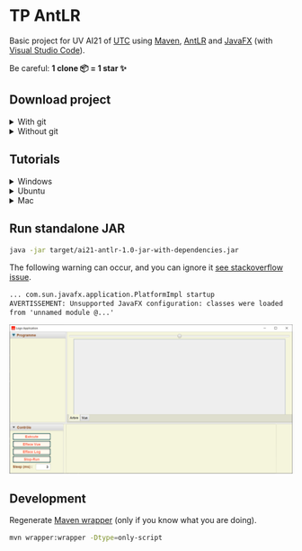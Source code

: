 # TP AntLR

Basic project for UV AI21 of [UTC](https://www.utc.fr/) using [Maven](https://maven.apache.org/), [AntLR](https://www.antlr.org/) and [JavaFX](https://openjfx.io/) (with [Visual Studio Code](https://code.visualstudio.com/)).

Be careful: **1 clone 📦 = 1 star ✨**

## Download project

<details>
  <summary>With git</summary>

```bash
git clone https://github.com/Dashstrom/tp-antlr.git
cd tp-antlr
```

</details>

<details>
  <summary>Without git</summary>

[Download the ZIP](https://github.com/Dashstrom/tp-antlr/archive/refs/heads/main.zip)

</details>

## Tutorials

<details>
  <summary>Windows</summary>

### Windows: Install chocolatey and Java

Open an admin shell with `windows + R -> "powershell" -> ctrl + shift + enter` then enter:

```powershell
Set-ExecutionPolicy Bypass -Scope Process -Force; [System.Net.ServicePointManager]::SecurityProtocol = [System.Net.ServicePointManager]::SecurityProtocol -bor 3072; iex ((New-Object System.Net.WebClient).DownloadString('https://community.chocolatey.org/install.ps1'))
choco install openjdk
```

### Windows: Retrieve sources for java-docs

```powershell
./mvnw.cmd dependency:sources
```

### Windows: Compile and run

```powershell
./mvnw.cmd clean compile exec:java
```

### Windows: Build standalone JAR and EXE

```powershell
./mvnw.cmd clean package
```

The following warning can occur. You can ignore it.

```log
[WARNING] Failed to build parent project for org.openjfx:javafx-...:jar:17
```

</details>

<details>
  <summary>Ubuntu</summary>

### Ubuntu: Make Maven Wrapper executable

```bash
chmod +x mvnw
```

### Ubuntu: Update and Install Java

```bash
sudo apt -y update && sudo apt -y install default-jdk
```

### Ubuntu: Retrieve sources for java-docs

```bash
./mvnw dependency:sources
```

### Ubuntu: Compile and run

```bash
./mvnw clean compile exec:java
```

### Ubuntu: Build standalone JAR and EXE

```bash
./mvnw clean package
```

The following warning can occur. You can ignore it.

```log
[WARNING] Failed to build parent project for org.openjfx:javafx-...:jar:17
```

</details>

<details>
  <summary>Mac</summary>

### Mac: Make Maven Wrapper executable

```bash
chmod +x mvnw
```

### Mac: Install Homebrew and Java

```bash
/bin/bash -c "$(curl -fsSL https://raw.githubusercontent.com/Homebrew/install/HEAD/install.sh)"
echo "export PATH=/opt/homebrew/bin:$PATH" >> ~/.bash_profile && source ~/.bash_profile
brew install java
```

### Mac: Retrieve sources for java-docs

```bash
./mvnw dependency:sources
```

### Mac: Compile and run

```bash
./mvnw clean compile exec:java
```

### Mac: Build standalone JAR and EXE

```bash
./mvnw clean package
```

The following warning can occur. You can ignore it.

```log
[WARNING] Failed to build parent project for org.openjfx:javafx-...:jar:17
```

</details>

## Run standalone JAR

```bash
java -jar target/ai21-antlr-1.0-jar-with-dependencies.jar
```

The following warning can occur, and you can ignore it [see stackoverflow issue](https://stackoverflow.com/questions/67854139/javafx-warning-unsupported-javafx-configuration-classes-were-loaded-from-unna).

```log
... com.sun.javafx.application.PlatformImpl startup
AVERTISSEMENT: Unsupported JavaFX configuration: classes were loaded from 'unnamed module @...'
```

![GUI](sujets/gui.png)

## Development

Regenerate [Maven wrapper](https://maven.apache.org/wrapper/maven-wrapper-plugin/) (only if you know what you are doing).

```bash
mvn wrapper:wrapper -Dtype=only-script
```
